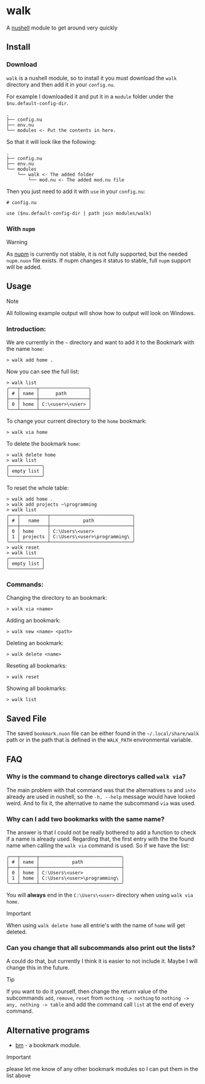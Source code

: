 # walk

A [nushell](https://www.nushell.sh) module to get around very quickly

## Install

### Download

`walk` is a nushell module, so to install it you must download the `walk`
directory and then add it in your `config.nu`.

For example I downloaded it and put it in a `module` folder under the
`$nu.default-config-dir`.

```
.
├── config.nu
├── env.nu
└── modules <- Put the contents in here.
```

So that it will look like the following:

```
.
├── config.nu
├── env.nu
└── modules
    └── walk <- The added folder
        └── mod.nu <- The added mod.nu file
```

Then you just need to add it with `use` in your `config.nu`:

```nushell
# config.nu

use ($nu.default-config-dir | path join modules/walk)
```

### With `nupm`

> [!WARNING]
> As [nupm](https://github.com/nushell/nupm) is currently not stable,
> it is not fully supported, but the needed `nupm.nuon` file exists. If nupm
> changes it status to stable, full `nupm` support will be added.

## Usage

> [!NOTE]
> All following example output will show how to output will look on Windows.

### Introduction:

We are currently in the `~` directory and want to add it to the Bookmark with
the name `home`:

```nushell
> walk add home .
```

Now you can see the full list:

```nushell
> walk list
╭───┬──────┬──────────────────╮
│ # │ name │      path        │
├───┼──────┼──────────────────┤
│ 0 │ home │ C:\<user>\<user> │
╰───┴──────┴──────────────────╯
```

To change your current directory to the `home` bookmark:
```nushell
> walk via home
```

To delete the bookmark `home`:

```nushell
> walk delete home
> walk list
╭────────────╮
│ empty list │
╰────────────╯
```

To reset the whole table:

```nushell
> walk add home .
> walk add projects ~\programming
> walk list
╭───┬──────────┬──────────────────────────────╮
│ # │   name   │            path              │
├───┼──────────┼──────────────────────────────┤
│ 0 │ home     │ C:\Users\<user>              │
│ 1 │ projects │ C:\Users\<user>\programming\ │
╰───┴──────────┴──────────────────────────────╯
> walk reset
> walk list
╭────────────╮
│ empty list │
╰────────────╯
```

### Commands:

Changing the directory to an bookmark:

```nushell
> walk via <name>
```

Adding an bookmark:

```nushell
> walk new <name> <path>
```

Deleting an bookmark:

```nushell
> walk delete <name>
```

Reseting all bookmarks:

```nushell
> walk reset
```

Showing all bookmarks:

```nushell
> walk list
```

## Saved File

The saved `bookmark.nuon` file can be either found in the `~/.local/share/walk`
path or in the path that is defined in the `WALK_PATH` environmental variable.

## FAQ

### Why is the command to change directorys called `walk via`?

The main problem with that command was that the alternatives `to` and `into`
already are used in nushell, so the `-h, --help` message would have looked
weird. And to fix it, the alternative to name the subcommand `via` was used.

### Why can I add two bookmarks with the same name?

The answer is that I could not be really bothered to add a function to check if
a name is already used. Regarding that, the first entry with the the found name
when calling the `walk via` command is used. So if we have the list:

```nushell
╭───┬──────┬──────────────────────────────╮
│ # │ name │            path              │
├───┼──────┼──────────────────────────────┤
│ 0 │ home │ C:\Users\<user>              │
│ 1 │ home │ C:\Users\<user>\programming\ │
╰───┴──────┴──────────────────────────────╯
```

You will **always** end in the `C:\Users\<user>` directory when using `walk via home`.

> [!IMPORTANT]
> When using `walk delete home` all entrie's with the name of `home`
> will get deleted.

### Can you change that all subcommands also print out the lists?

A could do that, but currently I think it is easier to not include it. Maybe I
will change this in the future.

> [!TIP]
> If you want to do it yourself, then change the return value of the subcommands
> `add`, `remove`, `reset` from `nothing -> nothing` to
> `nothing -> any, nothing -> table` and add the command call `list` at the end
> of every command.

## Alternative programs

- [bm](https://raw.githubusercontent.com/nushell/nu_scripts/main/modules/filesystem/bm.nu) -
  a bookmark module.

> [!IMPORTANT]
> please let me know of any other bookmark modules so I can put them in the list
> above
